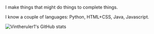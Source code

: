 I make things that might do things to complete things.

I know a couple of languages: Python, HTML+CSS, Java, Javascript.

![Vintheruler1's GitHub stats](https://github-readme-stats.vercel.app/api?username=vintheruler1&show_icons=true&theme=transparent)
